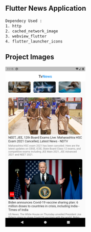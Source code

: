## Flutter News Application

```
Dependecy Used :
1. http
2. cached_network_image
3. webview_flutter
4. flutter_launcher_icons
```

## Project Images

<img src="ScreenShots/HomeScreen.png" 
    alt="HomeScreen" 
    style="width: 250px" 
    float="left"
/>


